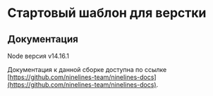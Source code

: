 # Стартовый шаблон для верстки

## Документация

Node версия v14.16.1

Документация к данной сборке доступна по ссылке [https://github.com/ninelines-team/ninelines-docs](https://github.com/ninelines-team/ninelines-docs).
